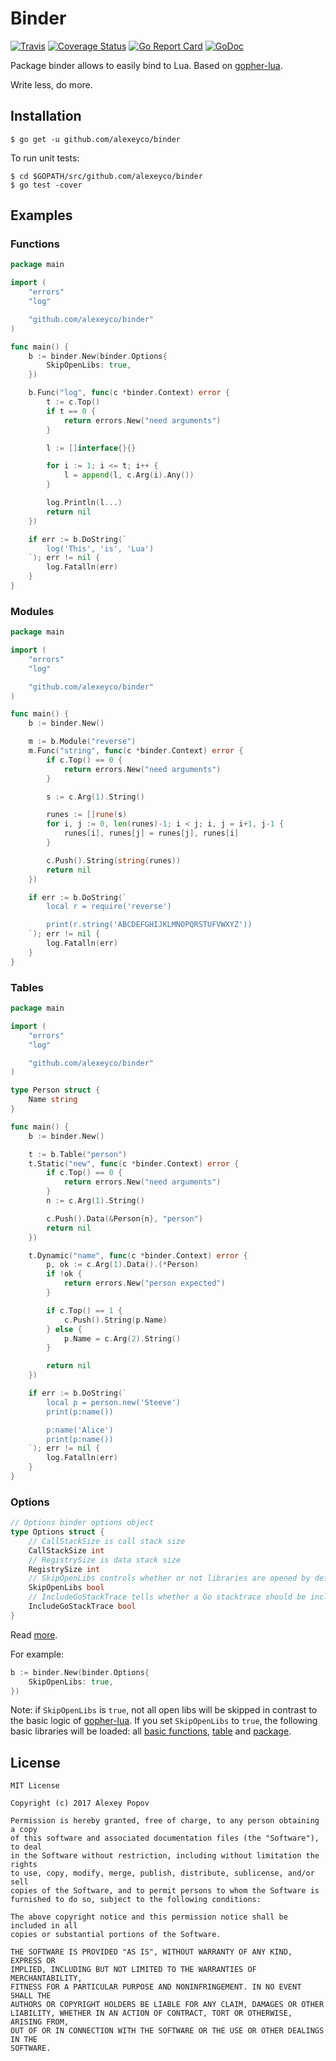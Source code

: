 # Binder

[![Travis](https://img.shields.io/travis/alexeyco/binder.svg)](https://travis-ci.org/alexeyco/binder)&nbsp;[![Coverage Status](https://coveralls.io/repos/github/alexeyco/binder/badge.svg?branch=master)](https://coveralls.io/github/alexeyco/binder?branch=master)&nbsp;[![Go Report Card](https://goreportcard.com/badge/github.com/alexeyco/binder)](https://goreportcard.com/report/github.com/alexeyco/binder)&nbsp;[![GoDoc](https://godoc.org/github.com/alexeyco/binder?status.svg)](https://godoc.org/github.com/alexeyco/binder)

Package binder allows to easily bind to Lua. Based on [gopher-lua](https://github.com/yuin/gopher-lua).

Write less, do more.

## Installation
```
$ go get -u github.com/alexeyco/binder
```
To run unit tests:
```
$ cd $GOPATH/src/github.com/alexeyco/binder
$ go test -cover
```

## Examples

### Functions
```go
package main

import (
	"errors"
	"log"

	"github.com/alexeyco/binder"
)

func main() {
	b := binder.New(binder.Options{
		SkipOpenLibs: true,
	})

	b.Func("log", func(c *binder.Context) error {
		t := c.Top()
		if t == 0 {
			return errors.New("need arguments")
		}

		l := []interface{}{}

		for i := 1; i <= t; i++ {
			l = append(l, c.Arg(i).Any())
		}

		log.Println(l...)
		return nil
	})

	if err := b.DoString(`
		log('This', 'is', 'Lua')
	`); err != nil {
		log.Fatalln(err)
	}
}
```

### Modules
```go
package main

import (
	"errors"
	"log"

	"github.com/alexeyco/binder"
)

func main() {
	b := binder.New()

	m := b.Module("reverse")
	m.Func("string", func(c *binder.Context) error {
		if c.Top() == 0 {
			return errors.New("need arguments")
		}

		s := c.Arg(1).String()

		runes := []rune(s)
		for i, j := 0, len(runes)-1; i < j; i, j = i+1, j-1 {
			runes[i], runes[j] = runes[j], runes[i]
		}

		c.Push().String(string(runes))
		return nil
	})

	if err := b.DoString(`
		local r = require('reverse')

		print(r.string('ABCDEFGHIJKLMNOPQRSTUFVWXYZ'))
	`); err != nil {
		log.Fatalln(err)
	}
}

```
### Tables
```go
package main

import (
	"errors"
	"log"

	"github.com/alexeyco/binder"
)

type Person struct {
	Name string
}

func main() {
	b := binder.New()

	t := b.Table("person")
	t.Static("new", func(c *binder.Context) error {
		if c.Top() == 0 {
			return errors.New("need arguments")
		}
		n := c.Arg(1).String()

		c.Push().Data(&Person{n}, "person")
		return nil
	})

	t.Dynamic("name", func(c *binder.Context) error {
		p, ok := c.Arg(1).Data().(*Person)
		if !ok {
			return errors.New("person expected")
		}

		if c.Top() == 1 {
			c.Push().String(p.Name)
		} else {
			p.Name = c.Arg(2).String()
		}

		return nil
	})

	if err := b.DoString(`
		local p = person.new('Steeve')
		print(p:name())

		p:name('Alice')
		print(p:name())
	`); err != nil {
		log.Fatalln(err)
	}
}
```

### Options
```go
// Options binder options object
type Options struct {
	// CallStackSize is call stack size
	CallStackSize int
	// RegistrySize is data stack size
	RegistrySize int
	// SkipOpenLibs controls whether or not libraries are opened by default
	SkipOpenLibs bool
	// IncludeGoStackTrace tells whether a Go stacktrace should be included in a Lua stacktrace when panics occur.
	IncludeGoStackTrace bool
}
```
Read [more](https://github.com/yuin/gopher-lua#miscellaneous-luanewstate-options).

For example:
```go
b := binder.New(binder.Options{
	SkipOpenLibs: true,
})
```

Note: if `SkipOpenLibs` is `true`, not all open libs will be skipped in contrast to the basic logic of 
[gopher-lua](https://github.com/yuin/gopher-lua). If you set `SkipOpenLibs` to `true`, the following 
basic libraries will be loaded: all [basic functions](https://www.lua.org/manual/5.1/manual.html#5.1), 
[table](https://www.lua.org/manual/5.1/manual.html#5.5) and [package](https://www.lua.org/manual/5.1/manual.html#5.3).

## License
```
MIT License

Copyright (c) 2017 Alexey Popov

Permission is hereby granted, free of charge, to any person obtaining a copy
of this software and associated documentation files (the "Software"), to deal
in the Software without restriction, including without limitation the rights
to use, copy, modify, merge, publish, distribute, sublicense, and/or sell
copies of the Software, and to permit persons to whom the Software is
furnished to do so, subject to the following conditions:

The above copyright notice and this permission notice shall be included in all
copies or substantial portions of the Software.

THE SOFTWARE IS PROVIDED "AS IS", WITHOUT WARRANTY OF ANY KIND, EXPRESS OR
IMPLIED, INCLUDING BUT NOT LIMITED TO THE WARRANTIES OF MERCHANTABILITY,
FITNESS FOR A PARTICULAR PURPOSE AND NONINFRINGEMENT. IN NO EVENT SHALL THE
AUTHORS OR COPYRIGHT HOLDERS BE LIABLE FOR ANY CLAIM, DAMAGES OR OTHER
LIABILITY, WHETHER IN AN ACTION OF CONTRACT, TORT OR OTHERWISE, ARISING FROM,
OUT OF OR IN CONNECTION WITH THE SOFTWARE OR THE USE OR OTHER DEALINGS IN THE
SOFTWARE.
```
